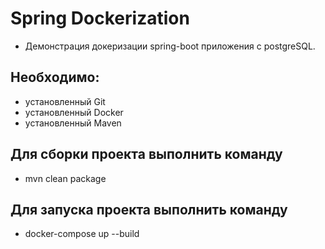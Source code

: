 # Spring Dockerization
- Демонстрация докеризации spring-boot приложения с postgreSQL.

## Необходимо:
- установленный Git
- установленный Docker
- установленный Maven

## Для сборки проекта выполнить команду
- mvn clean package
 
## Для запуска проекта выполнить команду
- docker-compose up --build
